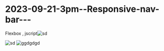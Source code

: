 # 2023-09-21-3pm--Responsive-nav-bar---
Flexbox , jscript![sd](https://github.com/ravinath93/2023-09-21-3pm--Responsive-nav-bar---/assets/143611757/c636e9ba-5b12-4914-8962-072f9e9a776a)


![sd](https://github.com/ravinath93/2023-09-21-3pm--Responsive-nav-bar---/assets/143611757/7cd6406c-74cd-48b7-844d-b0546a7cddbf)
![ggdgdgd](https://github.com/ravinath93/2023-09-21-3pm--Responsive-nav-bar---/assets/143611757/6320253e-504b-490e-bbce-c7995379c2ec)
